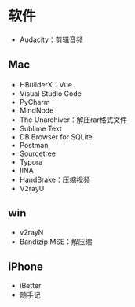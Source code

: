 # 软件

- Audacity：剪辑音频

## Mac

- HBuilderX：Vue
- Visual Studio Code
- PyCharm
- MindNode
- The Unarchiver：解压rar格式文件
- Sublime Text
- DB Browser for SQLite
- Postman
- Sourcetree
- Typora
- IINA
- HandBrake：压缩视频
- V2rayU

## win

- v2rayN
- Bandizip MSE：解压缩

## iPhone
- iBetter
- 随手记